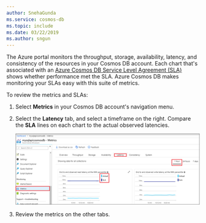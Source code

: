 ```yaml
---
author: SnehaGunda
ms.service: cosmos-db
ms.topic: include
ms.date: 03/22/2019
ms.author: sngun
---
```

The  Azure portal monitors the throughput, storage, availability, latency, and consistency of the resources in your Cosmos DB account. Each chart that's associated with an [Azure Cosmos DB Service Level Agreement (SLA)](https://azure.microsoft.com/support/legal/sla/cosmos-db/) shows whether performance met the SLA. Azure Cosmos DB makes monitoring your SLAs easy with this suite of metrics.

To review the metrics and SLAs: 

1. Select **Metrics** in your Cosmos DB account's navigation menu.
   
2. Select the **Latency** tab, and select a timeframe on the right. Compare the **SLA** lines on each chart to the actual observed latencies.
   
   ![Azure Cosmos DB metrics suite](./media/cosmos-db-tutorial-review-slas/metrics-suite.png)
   
3. Review the metrics on the other tabs. 

